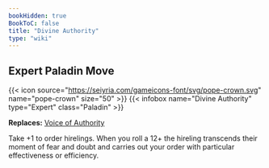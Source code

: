 ```yaml
---
bookHidden: true
BookToC: false
title: "Divine Authority"
type: "wiki"
---
```

## Expert Paladin Move
{{< icon source="https://seiyria.com/gameicons-font/svg/pope-crown.svg" name="pope-crown" size="50" >}}
{{< infobox name="Divine Authority" type="Expert" class="Paladin" >}}

**Replaces:** [Voice of Authority](/voice-of-authority/)

Take +1 to order hirelings. When you roll a 12+ the hireling transcends their moment of fear and doubt and carries out your order with particular effectiveness or efficiency.